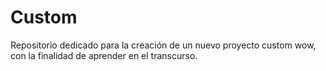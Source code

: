 # Custom
Repositorio dedicado para la creación de un nuevo proyecto custom wow, con la finalidad de aprender en el transcurso.
